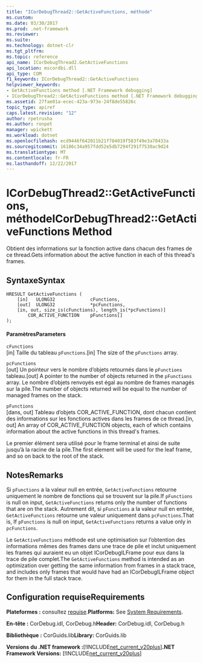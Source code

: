 ```yaml
---
title: "ICorDebugThread2::GetActiveFunctions, méthode"
ms.custom: 
ms.date: 03/30/2017
ms.prod: .net-framework
ms.reviewer: 
ms.suite: 
ms.technology: dotnet-clr
ms.tgt_pltfrm: 
ms.topic: reference
api_name: ICorDebugThread2.GetActiveFunctions
api_location: mscordbi.dll
api_type: COM
f1_keywords: ICorDebugThread2::GetActiveFunctions
helpviewer_keywords:
- GetActiveFunctions method [.NET Framework debugging]
- ICorDebugThread2::GetActiveFunctions method [.NET Framework debugging]
ms.assetid: 27fae01a-ecec-423a-973e-24f8de55826c
topic_type: apiref
caps.latest.revision: "12"
author: rpetrusha
ms.author: ronpet
manager: wpickett
ms.workload: dotnet
ms.openlocfilehash: ecd9446f642011b21f784019f583f49e3a70433a
ms.sourcegitcommit: 16186c34a957fdd52e5db7294f291f7530ac9d24
ms.translationtype: MT
ms.contentlocale: fr-FR
ms.lasthandoff: 12/22/2017
---
```

# <a name="icordebugthread2getactivefunctions-method"></a><span data-ttu-id="e4213-102">ICorDebugThread2::GetActiveFunctions, méthode</span><span class="sxs-lookup"><span data-stu-id="e4213-102">ICorDebugThread2::GetActiveFunctions Method</span></span>
<span data-ttu-id="e4213-103">Obtient des informations sur la fonction active dans chacun des frames de ce thread.</span><span class="sxs-lookup"><span data-stu-id="e4213-103">Gets information about the active function in each of this thread's frames.</span></span>  
  
## <a name="syntax"></a><span data-ttu-id="e4213-104">Syntaxe</span><span class="sxs-lookup"><span data-stu-id="e4213-104">Syntax</span></span>  
  
```  
HRESULT GetActiveFunctions (  
    [in]   ULONG32             cFunctions,  
    [out]  ULONG32             *pcFunctions,  
    [in, out, size_is(cFunctions), length_is(*pcFunctions)]  
        COR_ACTIVE_FUNCTION    pFunctions[]  
);  
```  
  
#### <a name="parameters"></a><span data-ttu-id="e4213-105">Paramètres</span><span class="sxs-lookup"><span data-stu-id="e4213-105">Parameters</span></span>  
 `cFunctions`  
 <span data-ttu-id="e4213-106">[in] Taille du tableau `pFunctions`.</span><span class="sxs-lookup"><span data-stu-id="e4213-106">[in] The size of the `pFunctions` array.</span></span>  
  
 `pcFunctions`  
 <span data-ttu-id="e4213-107">[out] Un pointeur vers le nombre d’objets retournés dans le `pFunctions` tableau.</span><span class="sxs-lookup"><span data-stu-id="e4213-107">[out] A pointer to the number of objects returned in the `pFunctions` array.</span></span> <span data-ttu-id="e4213-108">Le nombre d’objets renvoyés est égal au nombre de frames managés sur la pile.</span><span class="sxs-lookup"><span data-stu-id="e4213-108">The number of objects returned will be equal to the number of managed frames on the stack.</span></span>  
  
 `pFunctions`  
 <span data-ttu-id="e4213-109">[dans, out] Tableau d’objets COR_ACTIVE_FUNCTION, dont chacun contient des informations sur les fonctions actives dans les frames de ce thread.</span><span class="sxs-lookup"><span data-stu-id="e4213-109">[in, out] An array of COR_ACTIVE_FUNCTION objects, each of which contains information about the active functions in this thread's frames.</span></span>  
  
 <span data-ttu-id="e4213-110">Le premier élément sera utilisé pour le frame terminal et ainsi de suite jusqu’à la racine de la pile.</span><span class="sxs-lookup"><span data-stu-id="e4213-110">The first element will be used for the leaf frame, and so on back to the root of the stack.</span></span>  
  
## <a name="remarks"></a><span data-ttu-id="e4213-111">Notes</span><span class="sxs-lookup"><span data-stu-id="e4213-111">Remarks</span></span>  
 <span data-ttu-id="e4213-112">Si `pFunctions` a la valeur null en entrée, `GetActiveFunctions` retourne uniquement le nombre de fonctions qui se trouvent sur la pile.</span><span class="sxs-lookup"><span data-stu-id="e4213-112">If `pFunctions` is null on input, `GetActiveFunctions` returns only the number of functions that are on the stack.</span></span> <span data-ttu-id="e4213-113">Autrement dit, si `pFunctions` a la valeur null en entrée, `GetActiveFunctions` retourne une valeur uniquement dans `pcFunctions`.</span><span class="sxs-lookup"><span data-stu-id="e4213-113">That is, If `pFunctions` is null on input, `GetActiveFunctions` returns a value only in `pcFunctions`.</span></span>  
  
 <span data-ttu-id="e4213-114">Le `GetActiveFunctions` méthode est une optimisation sur l’obtention des informations mêmes des frames dans une trace de pile et inclut uniquement les frames qui auraient eu un objet ICorDebugILFrame pour eux dans la trace de pile complet.</span><span class="sxs-lookup"><span data-stu-id="e4213-114">The `GetActiveFunctions` method is intended as an optimization over getting the same information from frames in a stack trace, and includes only frames that would have had an ICorDebugILFrame object for them in the full stack trace.</span></span>  
  
## <a name="requirements"></a><span data-ttu-id="e4213-115">Configuration requise</span><span class="sxs-lookup"><span data-stu-id="e4213-115">Requirements</span></span>  
 <span data-ttu-id="e4213-116">**Plateformes :** consultez [requise](../../../../docs/framework/get-started/system-requirements.md).</span><span class="sxs-lookup"><span data-stu-id="e4213-116">**Platforms:** See [System Requirements](../../../../docs/framework/get-started/system-requirements.md).</span></span>  
  
 <span data-ttu-id="e4213-117">**En-tête :** CorDebug.idl, CorDebug.h</span><span class="sxs-lookup"><span data-stu-id="e4213-117">**Header:** CorDebug.idl, CorDebug.h</span></span>  
  
 <span data-ttu-id="e4213-118">**Bibliothèque :** CorGuids.lib</span><span class="sxs-lookup"><span data-stu-id="e4213-118">**Library:** CorGuids.lib</span></span>  
  
 <span data-ttu-id="e4213-119">**Versions du .NET framework :**[!INCLUDE[net_current_v20plus](../../../../includes/net-current-v20plus-md.md)]</span><span class="sxs-lookup"><span data-stu-id="e4213-119">**.NET Framework Versions:** [!INCLUDE[net_current_v20plus](../../../../includes/net-current-v20plus-md.md)]</span></span>
